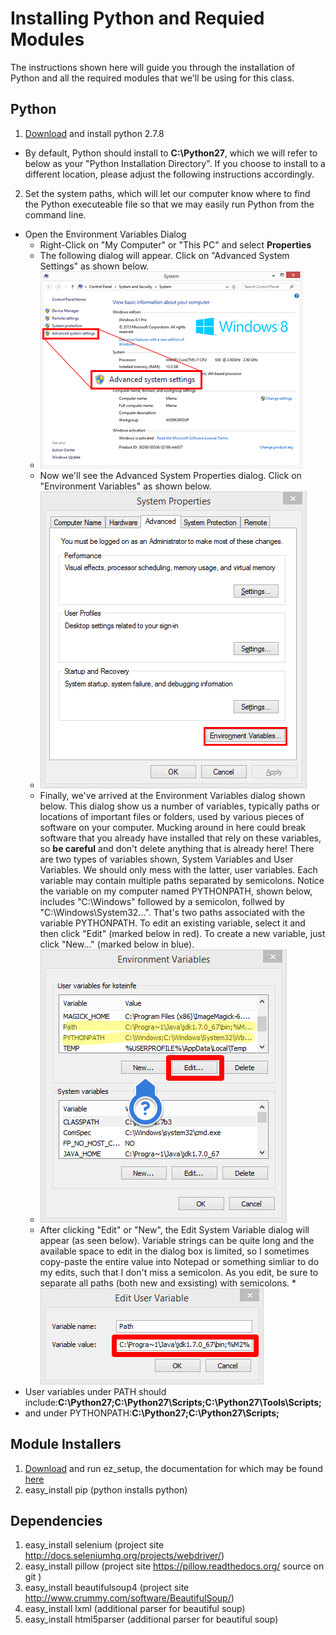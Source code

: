 # Installing Python and Requied Modules
The instructions shown here will guide you through the installation of Python and all the required modules that we'll be using for this class.

## Python
1. [Download](https://www.python.org/download/releases/2.7.8/) and install python 2.7.8 
 * By default, Python should install to **C:\Python27**, which we will refer to below as your "Python Installation Directory". If you choose to install to a different location, please adjust the following instructions accordingly. 
2. Set the system paths, which will let our computer know where to find the Python executeable file so that we may easily run Python from the command line.
  * Open the Environment Variables Dialog
    * Right-Click on "My Computer" or "This PC" and select **Properties**
    * The following dialog will appear. Click on "Advanced System Settings" as shown below.
    * ![system_settings](https://github.com/ksteinfe/turkers_delight/blob/master/Installation%20and%20Setup/Python/img/system_settings.png)
    * Now we'll see the Advanced System Properties dialog. Click on "Environment Variables" as shown below.
    * ![system_properties](https://github.com/ksteinfe/turkers_delight/blob/master/Installation%20and%20Setup/Python/img/system_properties.png)
    * Finally, we've arrived at the Environment Variables dialog shown below. This dialog show us a number of variables, typically paths or locations of important files or folders, used by various pieces of software on your computer. Mucking around in here could break software that you already have installed that rely on these variables, so **be careful** and don't delete anything that is already here! There are two types of variables shown, System Variables and User Variables. We should only mess with the latter, user variables. Each variable may contain multiple paths separated by semicolons. Notice the variable on my computer named PYTHONPATH, shown below, includes "C:\Windows" followed by a semicolon, follwed by "C:\Windows\System32\...". That's two paths associated with the variable PYTHONPATH. To edit an existing variable, select it and then click "Edit" (marked below in red). To create a new variable, just click "New..." (marked below in blue).
    * ![environment_variables](https://github.com/ksteinfe/turkers_delight/blob/master/Installation%20and%20Setup/Python/img/environment_variables.png)
    * After clicking "Edit" or "New", the Edit System Variable dialog will appear (as seen below). Variable strings can be quite long and the available space to edit in the dialog box is limited, so I sometimes copy-paste the entire value into Notepad or something simliar to do my edits, such that I don't miss a semicolon. As you edit, be sure to separate all paths (both new and exsisting) with semicolons.
    *![edit_user_variable](https://github.com/ksteinfe/turkers_delight/blob/master/Installation%20and%20Setup/Python/img/edit_user_variable.png)
  * User variables under PATH should include:**C:\Python27;C:\Python27\Scripts;C:\Python27\Tools\Scripts;**
  * and under PYTHONPATH:**C:\Python27;C:\Python27\Scripts;**

## Module Installers
1. [Download](https://pypi.python.org/pypi/setuptools) and run ez_setup, the documentation for which may be found [here](https://pythonhosted.org/setuptools/easy_install.html)
2. easy_install pip (python installs python)
 
## Dependencies
1. easy_install selenium (project site http://docs.seleniumhq.org/projects/webdriver/)
2. easy_install pillow (project site https://pillow.readthedocs.org/ source on git )
3. easy_install beautifulsoup4 (project site http://www.crummy.com/software/BeautifulSoup/)
4. easy_install lxml (additional parser for beautiful soup)
5. easy_install html5parser (additional parser for beautiful soup)
